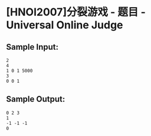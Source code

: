 # [HNOI2007]分裂游戏 - 题目 - Universal Online Judge


## Sample Input: 
```
2                          
4                            
1 0 1 5000            
3                            
0 0 1
```

## Sample Output: 
```
0 2 3
1
-1 -1 -1
0
```

